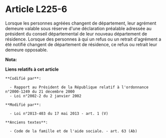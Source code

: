 # Article L225-6

Lorsque les personnes agréées changent de département, leur agrément demeure valable sous réserve d'une déclaration préalable
adressée au président du conseil départemental de leur nouveau département de résidence. Lorsque des personnes à qui un refus
ou un retrait d'agrément a été notifié changent de département de résidence, ce refus ou retrait leur demeure opposable.

**Nota:**



**Liens relatifs à cet article**

	**Codifié par**:

	  - Rapport au Président de la République relatif à l'ordonnance n°2000-1249 du 21 décembre 2000
	  - Loi n°2002-2 du 2 janvier 2002

	**Modifié par**:

	  - Loi n°2013-403 du 17 mai 2013 - art. 1 (V)

	**Anciens textes**:

	  - Code de la famille et de l'aide sociale. - art. 63 (Ab)
